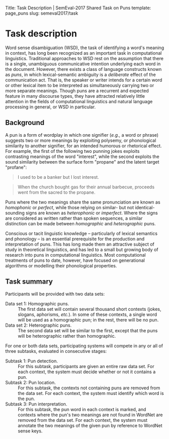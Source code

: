Title: Task Description | SemEval-2017 Shared Task on Puns
template: page_puns
slug: semeval2017/task

# Task description

Word sense disambiguation (WSD), the task of identifying a word's
meaning in context, has long been recognized as an important task in
computational linguistics.  Traditional approaches to WSD rest on the
assumption that there is a single, unambiguous communicative intention
underlying each word in the document. However, there exists a class of
language constructs known as *puns*, in which lexical-semantic
ambiguity is a *deliberate* effect of the communication act.  That is,
the speaker or writer intends for a certain word or other lexical item
to be interpreted as simultaneously carrying two or more separate
meanings.  Though puns are a recurrent and expected feature in many
discourse types, they have attracted relatively little attention in
the fields of computational linguistics and natural language
processing in general, or WSD in particular.


## Background

A pun is a form of wordplay in which one signifier (*e.g.,* a word or
phrase) suggests two or more meanings by exploiting polysemy, or
phonological similarity to another signifier, for an intended humorous
or rhetorical effect.  For example, the first of the following two
punning jokes exploits contrasting meanings of the word "interest",
while the second exploits the sound similarity between the surface
form "propane" and the latent target "profane":

> I used to be a banker but I lost interest.

> When the church bought gas for their annual barbecue, proceeds went from the sacred to the propane.

Puns where the two meanings share the same pronunciation are known as
*homophonic* or *perfect*, while those relying on similar- but not
identical-sounding signs are known as *heterophonic* or *imperfect*.
Where the signs are considered as written rather than spoken
sequences, a similar distinction can be made between *homographic* and
*heterographic* puns.

Conscious or tacit linguistic knowledge – particularly of lexical
semantics and phonology – is an essential prerequisite for the
production and interpretation of puns.  This has long made them an
attractive subject of study in theoretical linguistics, and has led to
a small but growing body of research into puns in computational
linguistics.  Most computational treatments of puns to date, however,
have focused on generational algorithms or modelling their
phonological properties.


## Task summary

Participants will be provided with two data sets:

<dl>
<dt>Data set 1: Homographic puns.</dt><dd>The first data set
will contain several thousand short contexts (jokes, slogans,
aphorisms, <em>etc.</em>). In some of these contexts, a single word will be
used as a homographic pun; in the rest, there will be no pun.
<dt>Data set 2: Heterographic puns.</dt><dd>The
second data set will be similar to the first, except that the puns
will be heterographic rather than homographic.</dd>
</dl>

For one or both data sets, participating systems will compete in any
or all of three subtasks, evaluated in consecutive stages:

<dl>
<dt>Subtask 1: Pun detection.</dt><dd>For this subtask, participants are given an entire raw data set.  For each context, the system must decide whether or not it contains a pun.</dd>
<dt>Subtask 2: Pun location.</dt><dd>For this subtask, the contexts not containing puns are removed from the data set.  For each context, the system must identify which word is the pun.</dd>
<dt>Subtask 3: Pun interpretation.</dt><dd>For this subtask, the pun word in each context is marked, and contexts where the pun's two meanings are not found in WordNet are removed from the data set.  For each context, the system must annotate the two meanings of the given pun by reference to WordNet sense keys.</dd>
</dl>
